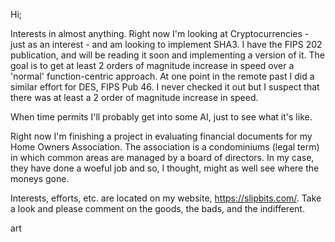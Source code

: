 Hi;

Interests in almost anything. Right now I'm looking at Cryptocurrencies - just as an interest - and am 
looking to implement SHA3. I have the FIPS 202 publication, and will be reading it soon and implementing 
a version of it. The goal is to get at least 2 orders of magnitude increase in speed over a 'normal' 
function-centric approach. At one point in the remote past I did a similar effort for DES, FIPS Pub 46.
I never checked it out but I suspect that there was at least a 2 order of magnitude increase in speed.

When time permits I'll probably get into some AI, just to see what it's like.

Right now I'm finishing a project in evaluating financial documents for my Home Owners Association. The
association is a condominiums (legal term) in which common areas are managed by a board of directors. 
In my case, they have done a woeful job and so, I thought, might as well see where the moneys gone.

Interests, efforts, etc. are located on my website, https://slipbits.com/. Take a look and please comment
on the goods, the bads, and the indifferent. 

art

<!---

--->

